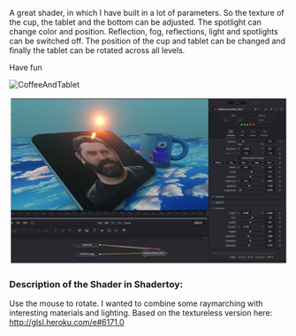 A great shader, in which I have built in a lot of parameters. So the texture of the cup, the tablet and the bottom can be adjusted. The spotlight can change color and position. Reflection, fog, reflections, light and spotlights can be switched off. The position of the cup and tablet can be changed and finally the tablet can be rotated across all levels.

Have fun

![CoffeeAndTablet](https://github.com/nmbr73/Shaderfuse/assets/78935215/eab6f676-603e-421c-833c-b4b851ef429a)

[![Thumbnail](CoffeeAndTablet_screenshot.png)](CoffeeAndTablet.fuse)

### Description of the Shader in Shadertoy:
Use the mouse to rotate.
I wanted to combine some raymarching with interesting materials and lighting.
Based on the textureless version here: http://glsl.heroku.com/e#6171.0

